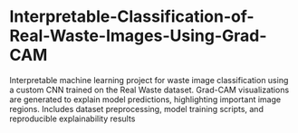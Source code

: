 # Interpretable-Classification-of-Real-Waste-Images-Using-Grad-CAM
Interpretable machine learning project for waste image classification using a custom CNN trained on the Real Waste dataset. Grad-CAM visualizations are generated to explain model predictions, highlighting important image regions. Includes dataset preprocessing, model training scripts, and reproducible explainability results
